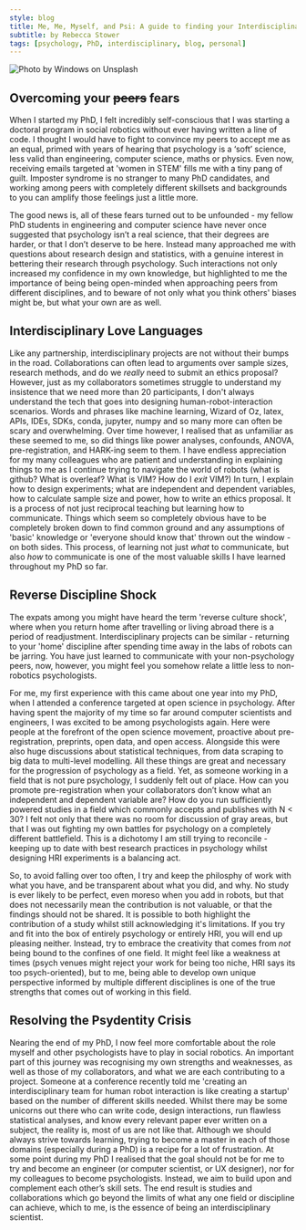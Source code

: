 ```yaml
---
style: blog
title: Me, Me, Myself, and Psi: A guide to finding your Interdisciplinary Identity
subtitle: by Rebecca Stower
tags: [psychology, PhD, interdisciplinary, blog, personal]
---
```


<img  src="/assets/img/research.jpg" alt = "Photo by Windows on Unsplash"/>

## Overcoming your ~~peers~~ fears 
When I started my PhD,  I felt incredibly self-conscious that I was starting a doctoral program in social robotics without ever having written a line of code. I thought I would have to fight to convince my peers to accept me as an equal, primed with years of hearing that psychology is a ‘soft’ science, less valid than engineering, computer science, maths or physics. Even now, receiving emails targeted at 'women in STEM' fills me with a tiny pang of guilt. Imposter syndrome is no stranger to many PhD candidates, and working among peers with completely different skillsets and backgrounds to you can amplify those feelings just a little more.

The good news is, all of these fears turned out to be unfounded - my fellow PhD students in engineering and computer science have never once suggested that psychology isn’t a real science, that their degrees are harder, or that I don’t deserve to be here. Instead many approached me with questions about research design and statistics, with a genuine interest in bettering their research through psychology. Such interactions not only increased my confidence in my own knowledge, but highlighted to me the importance of being being open-minded when approaching peers from different disciplines, and to beware of not only what you think others' biases might be, but what your own are as well. 

## Interdisciplinary Love Languages
Like any partnership, interdisciplinary projects are not without their bumps in the road. Collaborations can often lead to arguments over sample sizes, research methods, and do we _really_ need to submit an ethics proposal? However, just as my collaborators sometimes struggle to understand my insistence that we need more than 20 participants, I don't always understand the tech that goes into designing human-robot-interaction scenarios. Words and phrases like machine learning, Wizard of Oz, latex, APIs, IDEs, SDKs, conda, jupyter, numpy and so many more can often be scary and overwhelming. Over time however, I realised that as unfamiliar as these seemed to me, so did things like power analyses, confounds, ANOVA, pre-registration, and HARK-ing seem to them. I have endless appreciation for my many colleagues who are patient and understanding in explaining things to me as I continue trying to navigate the world of robots (what is github? What is overleaf? What is VIM? How do I _exit_ VIM?) In turn, I explain how to design experiments; what are independent and dependent variables, how to calculate sample size and power, how to write an ethics proposal. It is a process of not just reciprocal teaching but learning how to communicate. Things which seem so completely obvious have to be completely broken down to find common ground and any assumptions of 'basic' knowledge or 'everyone should know that' thrown out the window - on both sides. This process, of learning not just _what_ to communicate, but also _how_ to communicate is one of the most valuable skills I have learned throughout my PhD so far. 

## Reverse Discipline Shock
The expats among you might have heard the term 'reverse culture shock', where when you return home after travelling or living abroad there is a period of readjustment. Interdisciplinary projects can be similar - returning to your 'home' discipline after spending time away in the labs of robots can be jarring. You have just learned to communicate with your non-psychology peers, now, however, you might feel you somehow relate a little less to non-robotics psychologists. 

For me, my first experience with this came about one year into my PhD, when I attended a conference targeted at open science in psychology. After having spent the majority of my time so far around computer scientists and engineers, I was excited to be among psychologists again. Here were people at the forefront of the open science movement, proactive about pre-registration, preprints, open data, and open access. Alongside this were also huge discussions about statistical techniques, from data scraping to big data to multi-level modelling. All these things are great and necessary for the progression of psychology as a field. Yet, as someone working in a field that is not pure psychology, I suddenly felt out of place. How can you promote pre-registration when your collaborators don’t know what an independent and dependent variable are? How do you run sufficiently powered studies in a field which commonly accepts and publishes with N < 30? I felt not only that there was no room for discussion of gray areas, but that I was out fighting my own battles for psychology on a completely different battlefield. This is a dichotomy I am still trying to reconcile - keeping up to date with best research practices in psychology whilst designing HRI experiments is a balancing act. 

So, to avoid falling over too often, I try and keep the philosphy of work with what you have, and be transparent about what you did, and why. No study is ever likely to be perfect, even moreso when you add in robots, but that does not necessarily mean the contribution is not valuable, or that the findings should not be shared. It is possible to both highlight the contribution of a study whilst still acknowledging it's limitations. If you try and fit into the box of entirely psychology or entirely HRI, you will end up pleasing neither. Instead, try to embrace the creativity that comes from _not_ being bound to the confines of one field. It might feel like a weakness at times (psych venues might reject your work for being too niche, HRI says its too psych-oriented), but to me, being able to develop own unique perspective informed by multiple different disciplines is one of the true strengths that comes out of working in this field. 

## Resolving the Psydentity Crisis
Nearing the end of my PhD, I now feel more comfortable about the role myself and other psychologists have to play in social robotics. An important part of this journey was recognising my own strengths and weaknesses, as well as those of my collaborators, and what we are each contributing to a project. Someone at a conference recently told me 'creating an interdisciplinary team for human robot interaction is like creating a startup' based on the number of different skills needed. Whilst there may be some unicorns out there who can write code, design interactions, run flawless statistical analyses, and know every relevant paper ever written on a subject, the reality is, most of us are not like that. Although we should always strive towards learning, trying to become a master in each of those domains (especially during a PhD) is a recipe for a lot of frustration. At some point during my PhD I realised that the goal should not be for me to try and become an engineer (or computer scientist, or UX designer), nor for my colleagues to become psychologists. Instead, we aim to build upon and complement each other’s skill sets. The end result is studies and collaborations which go beyond the limits of what any one field or discipline can achieve, which to me, is the essence of being an interdisciplinary scientist. 

